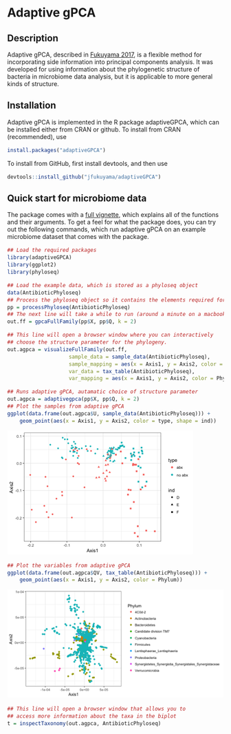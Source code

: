 # Adaptive gPCA

## Description

Adaptive gPCA, described in
[Fukuyama 2017](https://arxiv.org/abs/1702.00501), is a flexible
method for incorporating side information into principal components
analysis. It was developed for using information about the
phylogenetic structure of bacteria in microbiome data analysis, but it
is applicable to more general kinds of structure. 

## Installation

Adaptive gPCA is implemented in the R package adaptiveGPCA, which can
be installed either from CRAN or github. To install from CRAN
(recommended), use
```r
install.packages("adaptiveGPCA")
```

To install from GitHub, first install devtools, and then use
```r
devtools::install_github("jfukuyama/adaptiveGPCA")
```

## Quick start for microbiome data

The package comes with a [full vignette](https://cran.r-project.org/web/packages/adaptiveGPCA/vignettes/adaptive_gpca_vignette.html), which explains all of the functions and their arguments. To get a feel for what the package does, you can try out the following commands, which run adaptive gPCA on an example microbiome dataset that comes with the package.

```r
## Load the required packages
library(adaptiveGPCA)
library(ggplot2)
library(phyloseq)
```

```r
## Load the example data, which is stored as a phyloseq object
data(AntibioticPhyloseq)
## Process the phyloseq object so it contains the elements required for adaptive gPCA
pp = processPhyloseq(AntibioticPhyloseq)
## The next line will take a while to run (around a minute on a macbook pro)
out.ff = gpcaFullFamily(pp$X, pp$Q, k = 2)
```

```r
## This line will open a browser window where you can interactively
## choose the structure parameter for the phylogeny. 	
out.agpca = visualizeFullFamily(out.ff,
                    sample_data = sample_data(AntibioticPhyloseq),
                    sample_mapping = aes(x = Axis1, y = Axis2, color = type),
                    var_data = tax_table(AntibioticPhyloseq),
                    var_mapping = aes(x = Axis1, y = Axis2, color = Phylum))
```

```r
## Runs adaptive gPCA, autamatic choice of structure parameter
out.agpca = adaptivegpca(pp$X, pp$Q, k = 2)
## Plot the samples from adaptive gPCA
ggplot(data.frame(out.agpca$U, sample_data(AntibioticPhyloseq))) +
    geom_point(aes(x = Axis1, y = Axis2, color = type, shape = ind))
```

![plot of chunk unnamed-chunk-4](figure/unnamed-chunk-4-1.png)

```r
## Plot the variables from adaptive gPCA
ggplot(data.frame(out.agpca$QV, tax_table(AntibioticPhyloseq))) +
    geom_point(aes(x = Axis1, y = Axis2, color = Phylum))
```

![plot of chunk unnamed-chunk-5](figure/unnamed-chunk-5-1.png)

```r
## This line will open a browser window that allows you to
## access more information about the taxa in the biplot
t = inspectTaxonomy(out.agpca, AntibioticPhyloseq)
```
